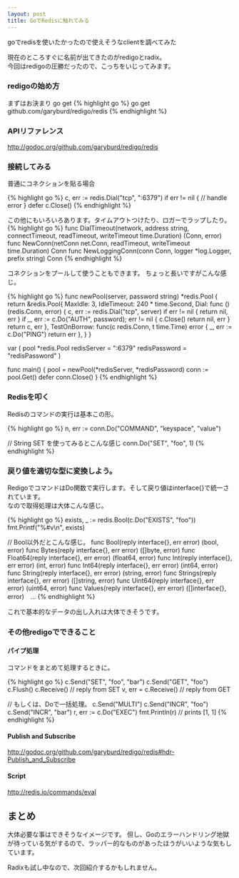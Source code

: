 ```yaml
---
layout: post
title: GoでRedisに触れてみる
---
```


goでredisを使いたかったので使えそうなclientを調べてみた

現在のところすぐに名前が出てきたのがredigoとradix。  
今回はredigoの圧勝だったので、こっちをいじってみます。

### redigoの始め方

まずはお決まり go get
{% highlight go %}
go get github.com/garyburd/redigo/redis
{% endhighlight %}

### APIリファレンス

http://godoc.org/github.com/garyburd/redigo/redis

### 接続してみる

普通にコネクションを貼る場合

{% highlight go %}
c, err := redis.Dial("tcp", ":6379")
if err != nil {
				    // handle error
}
defer c.Close()
{% endhighlight %}

この他にもいろいろあります。タイムアウトつけたり、ロガーでラップしたり。
{% highlight go %}
func DialTimeout(network, address string, connectTimeout, readTimeout, writeTimeout time.Duration) (Conn, error)
func NewConn(netConn net.Conn, readTimeout, writeTimeout time.Duration) Conn
func NewLoggingConn(conn Conn, logger *log.Logger, prefix string) Conn
{% endhighlight %}

コネクションをプールして使うこともできます。
ちょっと長いですがこんな感じ。

{% highlight go %}
func newPool(server, password string) *redis.Pool {
  return &redis.Pool{
    MaxIdle: 3,
    IdleTimeout: 240 * time.Second,
    Dial: func () (redis.Conn, error) {
      c, err := redis.Dial("tcp", server)
      if err != nil {
        return nil, err
      }
      if _, err := c.Do("AUTH", password); err != nil {
        c.Close()
        return nil, err
      }
      return c, err
    },
    TestOnBorrow: func(c redis.Conn, t time.Time) error {
      _, err := c.Do("PING")
      return err
    },
    }
	}

var (
  pool *redis.Pool
  redisServer = ":6379"
  redisPassword = "redisPassword"
)

func main() {
  pool = newPool(*redisServer, *redisPassword)
  conn := pool.Get()
  defer conn.Close()
}
{% endhighlight %}

### Redisを叩く

Redisのコマンドの実行は基本この形。

{% highlight go %}
n, err := conn.Do("COMMAND", "keyspace", "value")

// String SET を使ってみるとこんな感じ
conn.Do("SET", "foo", 1)
{% endhighlight %}

### 戻り値を適切な型に変換しよう。

RedigoでコマンドはDo関数で実行します。そして戻り値はinterface{}で統一されています。  
なので取得処理は大体こんな感じ。

{% highlight go %}
exists, _ := redis.Bool(c.Do("EXISTS", "foo"))
fmt.Printf("%#v\n", exists)

// Bool以外だとこんな感じ。
func Bool(reply interface{}, err error) (bool, error)
func Bytes(reply interface{}, err error) ([]byte, error)
func Float64(reply interface{}, err error) (float64, error)
func Int(reply interface{}, err error) (int, error)
func Int64(reply interface{}, err error) (int64, error)
func String(reply interface{}, err error) (string, error)
func Strings(reply interface{}, err error) ([]string, error)
func Uint64(reply interface{}, err error) (uint64, error)
func Values(reply interface{}, err error) ([]interface{}, error)　...
{% endhighlight %}

これで基本的なデータの出し入れは大体できそうです。

### その他redigoでできること

#### パイプ処理

コマンドをまとめて処理するときに。

{% highlight go %}
c.Send("SET", "foo", "bar")
c.Send("GET", "foo")
c.Flush()
c.Receive() // reply from SET
v, err = c.Receive() // reply from GET

// もしくは、Doで一括処理。
c.Send("MULTI")
c.Send("INCR", "foo")
c.Send("INCR", "bar")
r, err := c.Do("EXEC")
fmt.Println(r) // prints [1, 1]
{% endhighlight %}

#### Publish and Subscribe

http://godoc.org/github.com/garyburd/redigo/redis#hdr-Publish_and_Subscribe

#### Script

http://redis.io/commands/eval

## まとめ

大体必要な事はできそうなイメージです。
但し、Goのエラーハンドリング地獄が待っている気がするので、ラッパー的なものがあったほうがいいような気もしています。

Radixも試し中なので、次回紹介するかもしれません。
